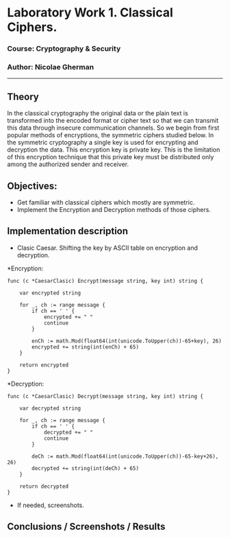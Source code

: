 # Laboratory Work 1. Classical Ciphers.

### Course: Cryptography & Security
### Author: Nicolae Gherman

----

## Theory
In the classical cryptography the original data or the plain text is transformed into the encoded format or cipher text so that we can transmit this data through insecure communication channels. 
So we begin from first popular methods of encryptions, the  symmetric ciphers studied below. In the symmetric cryptography a single key is used for encrypting and decryption the data. This encryption key is private key. This is the limitation of this encryption technique that this private key must be distributed only among the authorized sender and receiver. 

## Objectives:

* Get familiar with classical ciphers which mostly are symmetric. 
* Implement the Encryption and Decryption methods of those ciphers.

## Implementation description

* Clasic Caesar. Shifting the key by ASCII table on encryption and decryption.  

*Encryption: 
```
func (c *CaesarClasic) Encrypt(message string, key int) string {

	var encrypted string

	for _, ch := range message {
		if ch == ' ' {
			encrypted += " "
			continue
		}

		enCh := math.Mod(float64(int(unicode.ToUpper(ch))-65+key), 26)
		encrypted += string(int(enCh) + 65)
	}

	return encrypted
}
``` 
*Decryption: 
``` 
func (c *CaesarClasic) Decrypt(message string, key int) string {

	var decrypted string

	for _, ch := range message {
		if ch == ' ' {
			decrypted += " "
			continue
		}

		deCh := math.Mod(float64(int(unicode.ToUpper(ch))-65-key+26), 26)
		decrypted += string(int(deCh) + 65)
	}

	return decrypted
} 
``` 

* If needed, screenshots.


## Conclusions / Screenshots / Results
